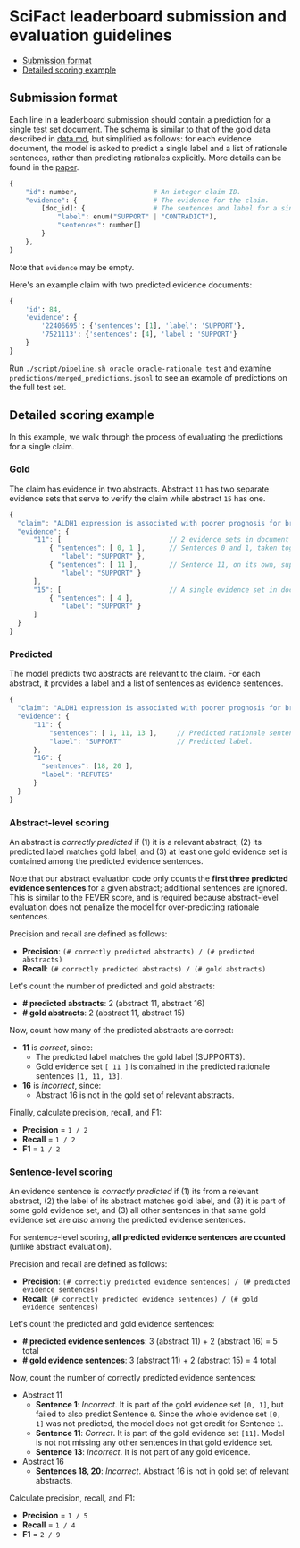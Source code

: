 # SciFact leaderboard submission and evaluation guidelines

- [Submission format](#submission-format)
- [Detailed scoring example](#detailed-scoring-example)

## Submission format

Each line in a leaderboard submission should contain a prediction for a single test set document. The schema is similar to that of the gold data described in [data.md](data.md), but simplified as follows: for each evidence document, the model is asked to predict a single label and a list of rationale sentences, rather than predicting rationales explicitly. More details can be found in the [paper](https://arxiv.org/abs/2004.14974).


```python
{
    "id": number,                   # An integer claim ID.
    "evidence": {                   # The evidence for the claim.
        [doc_id]: {                 # The sentences and label for a single document, keyed by S2ORC ID.
            "label": enum("SUPPORT" | "CONTRADICT"),
            "sentences": number[]
        }
    },
}
```

Note that `evidence` may be empty.

Here's an example claim with two predicted evidence documents:
```python
{
    'id': 84,
    'evidence': {
        '22406695': {'sentences': [1], 'label': 'SUPPORT'},
        '7521113': {'sentences': [4], 'label': 'SUPPORT'}
    }
}
```

Run `./script/pipeline.sh oracle oracle-rationale test` and examine `predictions/merged_predictions.jsonl` to see an example of predictions on the full test set.

## Detailed scoring example

In this example, we walk through the process of evaluating the predictions for a single claim.

### Gold

The claim has evidence in two abstracts. Abstract `11` has two separate evidence sets that serve to verify the claim while abstract `15` has one.

```javascript
{
  "claim": "ALDH1 expression is associated with poorer prognosis for breast cancer primary tumors.",
  "evidence": {
      "11": [                           // 2 evidence sets in document 11 support the claim.
          { "sentences": [ 0, 1 ],      // Sentences 0 and 1, taken together, support the claim.
             "label": "SUPPORT" },
          { "sentences": [ 11 ],        // Sentence 11, on its own, supports the claim.
             "label": "SUPPORT" }
      ],
      "15": [                           // A single evidence set in document 15 supports the claim.
          { "sentences": [ 4 ],
             "label": "SUPPORT" }
      ]
  }
}
```

### Predicted

The model predicts two abstracts are relevant to the claim. For each abstract, it provides a label and a list of sentences as evidence sentences.

```javascript
{
  "claim": "ALDH1 expression is associated with poorer prognosis for breast cancer primary tumors.",
  "evidence": {
      "11": {
          "sentences": [ 1, 11, 13 ],     // Predicted rationale sentences.
          "label": "SUPPORT"              // Predicted label.
      },
      "16": {
        "sentences": [18, 20 ],
        "label": "REFUTES"
      }
  }
}
```

### Abstract-level scoring

An abstract is _correctly predicted_ if (1) it is a relevant abstract, (2) its predicted label matches gold label, and (3) at least one gold evidence set is contained among the predicted evidence sentences.

Note that our abstract evaluation code only counts the **first three predicted evidence sentences** for a given abstract; additional sentences are ignored. This is similar to the FEVER score, and is required because abstract-level evaluation does not penalize the model for over-predicting rationale sentences.

Precision and recall are defined as follows:

- **Precision**: `(# correctly predicted abstracts) / (# predicted abstracts)`
- **Recall**: `(# correctly predicted abstracts) / (# gold abstracts)`

Let's count the number of predicted and gold abstracts:

- **# predicted abstracts**: 2 (abstract 11, abstract 16)
- **# gold abstracts**: 2 (abstract 11, abstract 15)

Now, count how many of the predicted abstracts are correct:
​
- **11** is _correct_, since:
  - The predicted label matches the gold label (SUPPORTS).
  - Gold evidence set `[ 11 ]` is contained in the predicted rationale sentences `[1, 11, 13]`.
- **16** is _incorrect_, since:
  - Abstract 16 is not in the gold set of relevant abstracts.

Finally, calculate precision, recall, and F1:

- **Precision** = `1 / 2`
- **Recall** = `1 / 2`
- **F1**  = `1 / 2`

### Sentence-level scoring

An evidence sentence is _correctly predicted_ if (1) its from a relevant abstract, (2) the label of its abstract matches gold label, and (3) it is part of some gold evidence set, and (3) all other sentences in that same gold evidence set are _also_ among the predicted evidence sentences.

For sentence-level scoring, **all predicted evidence sentences are counted** (unlike abstract evaluation).

Precision and recall are defined as follows:

- **Precision**: `(# correctly predicted evidence sentences) / (# predicted evidence sentences)`
- **Recall**: `(# correctly predicted evidence sentences) / (# gold evidence sentences)`

Let's count the predicted and gold evidence sentences:

- **# predicted evidence sentences**: 3 (abstract 11) + 2 (abstract 16) = 5 total
- **# gold evidence sentences**: 3 (abstract 11) + 2 (abstract 15) = 4 total

Now, count the number of correctly predicted evidence sentences:

- Abstract 11
  - **Sentence 1**: _Incorrect_. It is part of the gold evidence set `[0, 1]`, but failed to also predict Sentence `0`. Since the whole evidence set `[0, 1]` was not predicted, the model does not get credit for Sentence `1`.
  - **Sentence 11**: _Correct_. It is part of the gold evidence set `[11]`.  Model is not not missing any other sentences in that gold evidence set.
  - **Sentence 13**: _Incorrect_. It is not part of any gold evidence.
- Abstract 16
  - **Sentences 18, 20**: _Incorrect_. Abstract 16 is not in gold set of relevant abstracts.

Calculate precision, recall, and F1:

- **Precision** = `1 / 5`
- **Recall** = `1 / 4`
- **F1** = `2 / 9`
